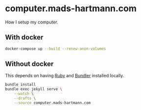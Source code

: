 # computer.mads-hartmann.com

How I setup my computer.

## With docker

```sh
docker-compose up --build --renew-anon-volumes
```

## Without docker

This depends on having [Ruby](https://www.ruby-lang.org/en/) and [Bundler](https://rubygems.org/gems/bundler) installed locally.

```sh
bundle install
bundle exec jekyll serve \
    --watch \
    --drafts \
    --source computer.mads-hartmann.com
```
